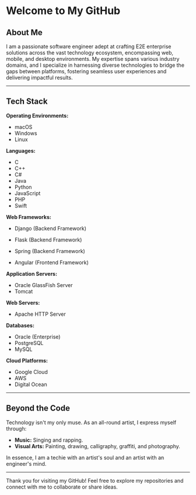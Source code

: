 # Welcome to My GitHub

## About Me
I am a passionate software engineer adept at crafting E2E enterprise solutions across the vast technology ecosystem, encompassing web, mobile, and desktop environments. My expertise spans various industry domains, and I specialize in harnessing diverse technologies to bridge the gaps between platforms, fostering seamless user experiences and delivering impactful results.

---

## Tech Stack

**Operating Environments:**
- macOS
- Windows
- Linux

**Languages:**
- C
- C++
- C#
- Java
- Python
- JavaScript
- PHP
- Swift

**Web Frameworks:**
- Django (Backend Framework)
- Flask (Backend Framework)
- Spring (Backend Framework)
  
- Angular (Frontend Framework)

**Application Servers:**
- Oracle GlassFish Server
- Tomcat

**Web Servers:**
- Apache HTTP Server

**Databases:**
- Oracle (Enterprise)
- PostgreSQL
- MySQL

**Cloud Platforms:**
- Google Cloud
- AWS
- Digital Ocean

---

## Beyond the Code

Technology isn't my only muse. As an all-round artist, I express myself through:
- **Music:** Singing and rapping.
- **Visual Arts:** Painting, drawing, calligraphy, graffiti, and photography.

In essence, I am a techie with an artist's soul and an artist with an engineer's mind.

---

Thank you for visiting my GitHub! Feel free to explore my repositories and connect with me to collaborate or share ideas.

